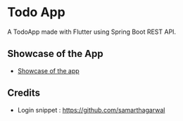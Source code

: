 # Todo App

A TodoApp made with Flutter using Spring Boot REST API.

## Showcase of the App

- [Showcase of the app](https://github.com/adeldueast/A21-4205N6-KickMyFlutter-Kouaou/tree/main/showcase)

## Credits
- Login snippet :  https://github.com/samarthagarwal 


